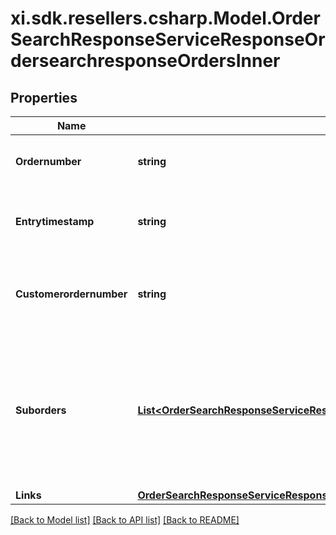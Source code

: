 # xi.sdk.resellers.csharp.Model.OrderSearchResponseServiceResponseOrdersearchresponseOrdersInner

## Properties

Name | Type | Description | Notes
------------ | ------------- | ------------- | -------------
**Ordernumber** | **string** | Ingram micro sales order number | 
**Entrytimestamp** | **string** | The order creation date-time in UTC format | 
**Customerordernumber** | **string** | PO/Order number submitted while creating the order | [optional] 
**Suborders** | [**List&lt;OrderSearchResponseServiceResponseOrdersearchresponseOrdersInnerSubordersInner&gt;**](OrderSearchResponseServiceResponseOrdersearchresponseOrdersInnerSubordersInner.md) | An order MAY get divided into various sub orders, for example if the SKUs are being shipped from different warehouse. | [optional] 
**Links** | [**OrderSearchResponseServiceResponseOrdersearchresponseOrdersInnerLinks**](OrderSearchResponseServiceResponseOrdersearchresponseOrdersInnerLinks.md) |  | [optional] 

[[Back to Model list]](../README.md#documentation-for-models) [[Back to API list]](../README.md#documentation-for-api-endpoints) [[Back to README]](../README.md)

